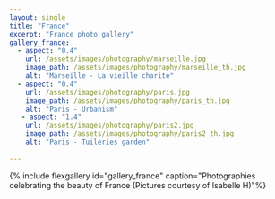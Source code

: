 ```yaml
---
layout: single
title: "France"
excerpt: "France photo gallery"
gallery_france:
  - aspect: "0.4"
    url: /assets/images/photography/marseille.jpg
    image_path: /assets/images/photography/marseille_th.jpg
    alt: "Marseille - La vieille charite"
  - aspect: "0.4"
    url: /assets/images/photography/paris.jpg
    image_path: /assets/images/photography/paris_th.jpg
    alt: "Paris - Urbanism"
   - aspect: "1.4"
    url: /assets/images/photography/paris2.jpg
    image_path: /assets/images/photography/paris2_th.jpg
    alt: "Paris - Tuileries garden"
    
---
```


{% include flexgallery id="gallery_france" caption="Photographies celebrating the beauty of France (Pictures courtesy of Isabelle H)"%}



